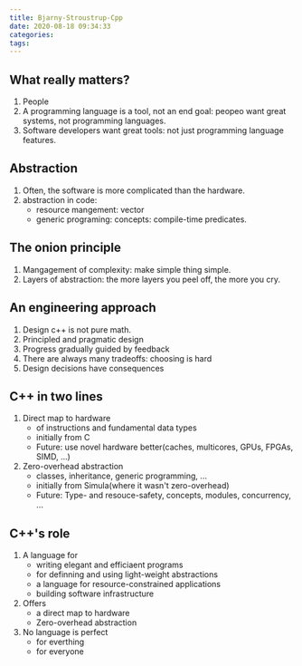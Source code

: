 ```yaml
---
title: Bjarny-Stroustrup-Cpp
date: 2020-08-18 09:34:33
categories:
tags:
---
```


## What really matters?
1. People
1. A programming language is a tool, not an end goal: peopeo want great systems, not programming languages.
1. Software developers want great tools: not just programming language features.

## Abstraction
1. Often, the software is more complicated than the hardware.
1. abstraction in code:
   - resource mangement: vector
   - generic programing: concepts: compile-time predicates.

## The onion principle
1. Mangagement of complexity: make simple thing simple.
1. Layers of abstraction: the more layers you peel off, the more you cry.

## An engineering approach
1. Design c++ is not pure math.
1. Principled and pragmatic design
1. Progress gradually guided by feedback
1. There are always many tradeoffs: choosing is hard
1. Design decisions have consequences

## C++ in two lines
1. Direct map to hardware
   - of instructions and fundamental data types
   - initially from C
   - Future: use novel hardware better(caches, multicores, GPUs, FPGAs, SIMD, ...)
1. Zero-overhead abstraction
   - classes, inheritance, generic programming, ...
   - initially from Simula(where it wasn't zero-overhead)
   - Future: Type- and resouce-safety, concepts, modules, concurrency, ...

## C++'s role
1. A language for
   - writing elegant and efficiaent programs
   - for definning and using light-weight abstractions
   - a language for resource-constrained applications
   - building software infrastructure
1. Offers
   - a direct map to hardware
   - Zero-overhead abstraction
1. No language is perfect
   - for everthing
   - for everyone

